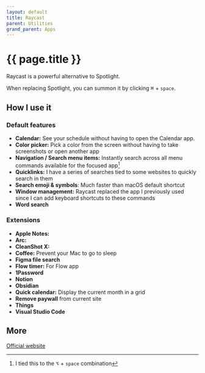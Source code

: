```yaml
---
layout: default
title: Raycast
parent: Utilities
grand_parent: Apps
---
```


# {{ page.title }}

Raycast is a powerful alternative to Spotlight.

When replacing Spotlight, you can summon it by clicking <kbd>⌘</kbd> + `space`.

## How I use it

### Default features

- **Calendar:** See your schedule without having to open the Calendar app.
- **Color picker:** Pick a color from the screen without having to take screenshots or open another app
- **Navigation / Search menu items:** Instantly search across all menu commands available for the focused app[^menu]
- **Quicklinks:** I have a series of searches tied to some websites to quickly search in them
- **Search emoji & symbols**: Much faster than macOS default shortcut
- **Window management:** Raycast replaced the app I previously used since I can add keyboard shortcuts to these commands
- **Word search**

[^menu]: I tied this to the <kbd>⌥</kbd> + `space` combination

### Extensions

- **Apple Notes:** 
- **Arc:** 
- **CleanShot X:**
- **Coffee:** Prevent your Mac to go to sleep
- **Figma file search**
- **Flow timer:** For Flow app
- **1Password**
- **Notion**
- **Obsidian**
- **Quick calendar:** Display the current month in a grid
- **Remove paywall** from current site 
- **Things**
- **Visual Studio Code**

## More

[Official website](https://raycast.com/)